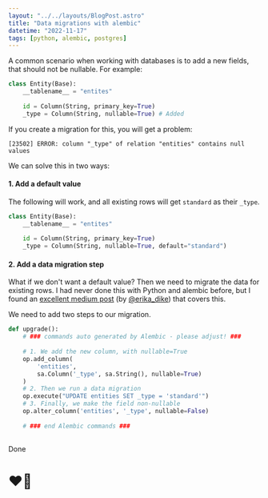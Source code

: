 ```yaml
---
layout: "../../layouts/BlogPost.astro"
title: "Data migrations with alembic"
datetime: "2022-11-17"
tags: [python, alembic, postgres]
---
```


A common scenario when working with databases is to add a new fields, that should not be nullable. For example:

```python
class Entity(Base):
    __tablename__ = "entites"
    
    id = Column(String, primary_key=True)
    _type = Column(String, nullable=True) # Added
```

If you create a migration for this, you will get a problem:
```
[23502] ERROR: column "_type" of relation "entities" contains null values
```

We can solve this in two ways:

#### 1. Add a default value
The following will work, and all existing rows will get `standard` as their `_type`.
```python
class Entity(Base):
    __tablename__ = "entites"
    
    id = Column(String, primary_key=True)
    _type = Column(String, nullable=True, default="standard") 
```

#### 2. Add a data migration step

What if we don't want a default value? Then we need to migrate the data for existing rows. I had never done this with Python and alembic before, but I found an [excellent medium post](https://medium.com/the-andela-way/alembic-how-to-add-a-non-nullable-field-to-a-populated-table-998554003134) (by [@erika_dike](https://medium.com/@erika_dike)) that covers this.

We need to add two steps to our migration. 
```python
def upgrade():
    # ### commands auto generated by Alembic - please adjust! ###
    
    # 1. We add the new column, with nullable=True
    op.add_column(
        'entities',
        sa.Column('_type', sa.String(), nullable=True)
    )
    # 2. Then we run a data migration
    op.execute("UPDATE entities SET _type = 'standard'")
    # 3. Finally, we make the field non-nullable
    op.alter_column('entities', '_type', nullable=False)
    
    # ### end Alembic commands ###
    
```

Done

# ❤️‍🔥

